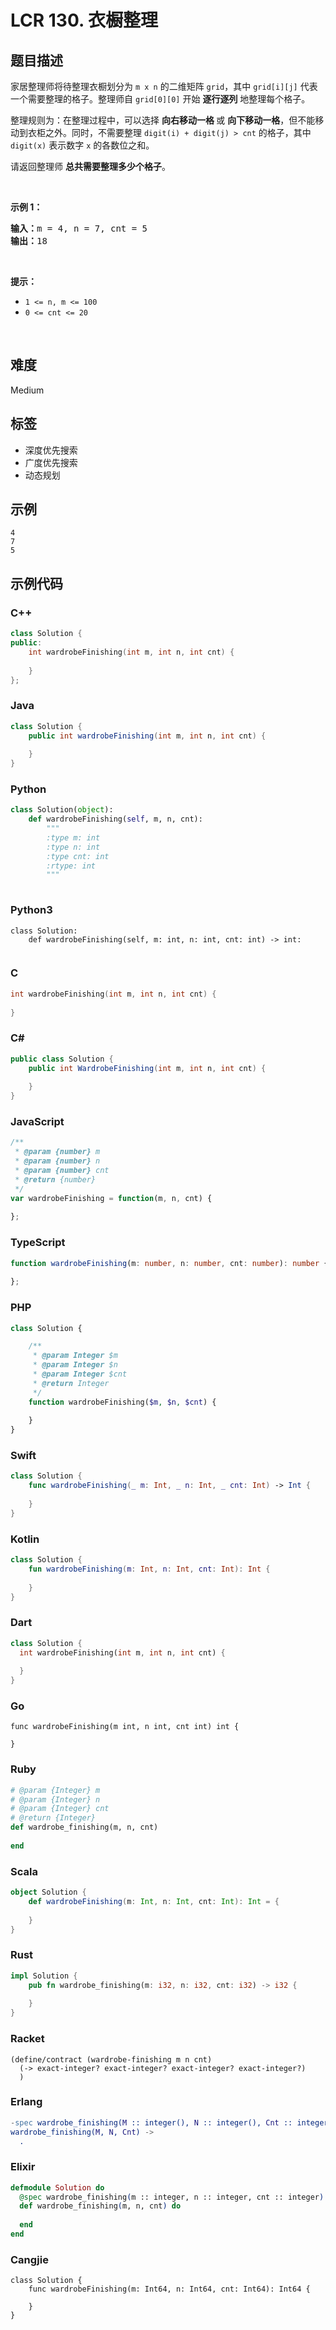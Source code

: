# LCR 130. 衣橱整理

## 题目描述

<p>家居整理师将待整理衣橱划分为 <code>m x n</code> 的二维矩阵 <code>grid</code>，其中 <code>grid[i][j]</code> 代表一个需要整理的格子。整理师自 <code>grid[0][0]</code> 开始 <strong>逐行逐列</strong> 地整理每个格子。</p>

<p>整理规则为：在整理过程中，可以选择&nbsp;<strong>向右移动一格&nbsp;</strong>或&nbsp;<strong>向下移动一格</strong>，但不能移动到衣柜之外。同时，不需要整理 <code>digit(i)&nbsp;+ digit(j)&nbsp;&gt; cnt</code> 的格子，其中 <code>digit(x)</code>&nbsp;表示数字&nbsp;<code>x</code> 的各数位之和。</p>

<p>请返回整理师&nbsp;<strong>总共需要整理多少个格子</strong>。</p>

<p>&nbsp;</p>

<p><strong>示例 1：</strong></p>

<pre>
<strong>输入：</strong>m = 4, n = 7, cnt = 5
<strong>输出：</strong>18
</pre>

<p>&nbsp;</p>

<p><strong>提示：</strong></p>

<ul>
	<li><code>1 &lt;= n, m &lt;= 100</code></li>
	<li><code>0 &lt;= cnt &lt;= 20</code></li>
</ul>

<p>&nbsp;</p>


## 难度

Medium

## 标签

- 深度优先搜索
- 广度优先搜索
- 动态规划

## 示例

```
4
7
5
```

## 示例代码

### C++

```cpp
class Solution {
public:
    int wardrobeFinishing(int m, int n, int cnt) {
        
    }
};
```

### Java

```java
class Solution {
    public int wardrobeFinishing(int m, int n, int cnt) {
        
    }
}
```

### Python

```python
class Solution(object):
    def wardrobeFinishing(self, m, n, cnt):
        """
        :type m: int
        :type n: int
        :type cnt: int
        :rtype: int
        """
        
```

### Python3

```python3
class Solution:
    def wardrobeFinishing(self, m: int, n: int, cnt: int) -> int:
        
```

### C

```c
int wardrobeFinishing(int m, int n, int cnt) {
    
}
```

### C#

```csharp
public class Solution {
    public int WardrobeFinishing(int m, int n, int cnt) {
        
    }
}
```

### JavaScript

```javascript
/**
 * @param {number} m
 * @param {number} n
 * @param {number} cnt
 * @return {number}
 */
var wardrobeFinishing = function(m, n, cnt) {
    
};
```

### TypeScript

```typescript
function wardrobeFinishing(m: number, n: number, cnt: number): number {
    
};
```

### PHP

```php
class Solution {

    /**
     * @param Integer $m
     * @param Integer $n
     * @param Integer $cnt
     * @return Integer
     */
    function wardrobeFinishing($m, $n, $cnt) {
        
    }
}
```

### Swift

```swift
class Solution {
    func wardrobeFinishing(_ m: Int, _ n: Int, _ cnt: Int) -> Int {
        
    }
}
```

### Kotlin

```kotlin
class Solution {
    fun wardrobeFinishing(m: Int, n: Int, cnt: Int): Int {
        
    }
}
```

### Dart

```dart
class Solution {
  int wardrobeFinishing(int m, int n, int cnt) {
    
  }
}
```

### Go

```golang
func wardrobeFinishing(m int, n int, cnt int) int {
    
}
```

### Ruby

```ruby
# @param {Integer} m
# @param {Integer} n
# @param {Integer} cnt
# @return {Integer}
def wardrobe_finishing(m, n, cnt)
    
end
```

### Scala

```scala
object Solution {
    def wardrobeFinishing(m: Int, n: Int, cnt: Int): Int = {
        
    }
}
```

### Rust

```rust
impl Solution {
    pub fn wardrobe_finishing(m: i32, n: i32, cnt: i32) -> i32 {
        
    }
}
```

### Racket

```racket
(define/contract (wardrobe-finishing m n cnt)
  (-> exact-integer? exact-integer? exact-integer? exact-integer?)
  )
```

### Erlang

```erlang
-spec wardrobe_finishing(M :: integer(), N :: integer(), Cnt :: integer()) -> integer().
wardrobe_finishing(M, N, Cnt) ->
  .
```

### Elixir

```elixir
defmodule Solution do
  @spec wardrobe_finishing(m :: integer, n :: integer, cnt :: integer) :: integer
  def wardrobe_finishing(m, n, cnt) do
    
  end
end
```

### Cangjie

```cangjie
class Solution {
    func wardrobeFinishing(m: Int64, n: Int64, cnt: Int64): Int64 {

    }
}
```

